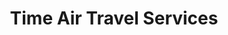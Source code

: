 ---
title: "Time Air Travel Services"
url: /karachi/time-air-travel-services/
shop: travel agency
---